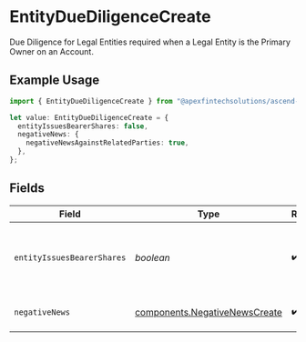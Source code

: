 # EntityDueDiligenceCreate

Due Diligence for Legal Entities required when a Legal Entity is the Primary Owner on an Account.

## Example Usage

```typescript
import { EntityDueDiligenceCreate } from "@apexfintechsolutions/ascend-sdk/models/components";

let value: EntityDueDiligenceCreate = {
  entityIssuesBearerShares: false,
  negativeNews: {
    negativeNewsAgainstRelatedParties: true,
  },
};
```

## Fields

| Field                                                                          | Type                                                                           | Required                                                                       | Description                                                                    | Example                                                                        |
| ------------------------------------------------------------------------------ | ------------------------------------------------------------------------------ | ------------------------------------------------------------------------------ | ------------------------------------------------------------------------------ | ------------------------------------------------------------------------------ |
| `entityIssuesBearerShares`                                                     | *boolean*                                                                      | :heavy_check_mark:                                                             | Indicates whether the entity issues bearer shares                              | false                                                                          |
| `negativeNews`                                                                 | [components.NegativeNewsCreate](../../models/components/negativenewscreate.md) | :heavy_check_mark:                                                             | Negative News detail.                                                          |                                                                                |
